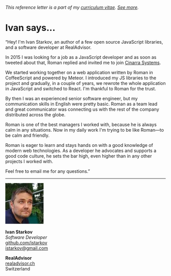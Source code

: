 _This reference letter is a part of my [curriculum vitae](/cv.html).
[See&nbsp;more](./)._

# Ivan says...

<p class="f3 lh-title ni">&#8220;Hey! I'm Ivan Starkov, an author
of a few open source JavaScript libraries, and a software developer
at RealAdvisor.</p>

In 2015 I was looking for a job as a JavaScript developer and as
soon as tweeted about that, Roman replied and invited me to join
[Cinarra Systems](https://www.cinarra.com).

We started working together on a web application written by Roman
in CoffeeScript and powered by Meteor. I introduced my JS libraries
to the project and gradually, in a couple of years, we rewrote the
whole application in JavaScript and switched to React. I'm thankful
to Roman for the trust.

By then I was an experienced senior software engineer, but my
communication skills in English were pretty basic. Roman as a team
lead and great communicator was connecting us with the rest of the
company distributed across the globe.

Roman is one of the best managers I worked with, because he is
always calm in any situations. Now in my daily work I'm trying to
be like Roman&mdash;to be calm and friendly.

Roman is eager to learn and stays hands on with a good knowledge
of modern web technologies.  As a developer he advocates and supports
a good code culture, he sets the bar high, even higher than in any
other projects I worked with.

Feel free to email me for any questions.&#8221;

---

<img src="is.jpeg" class="br-100 w3">

**Ivan Starkov**<br>
_Software Developer_<br>
[github.com/istarkov](https://github.com/istarkov)<br>
istarkov@gmail.com

**RealAdvisor**<br>
[realadvisor.ch](https://realadvisor.ch)<br>
Switzerland
